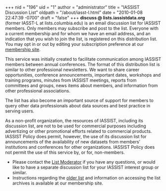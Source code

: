 +++
nid = "196"
uid = "1"
author = "administrator"
title = "IASSIST Discussion List"
oldpath = "/about/iasst-l.html"
date = "2010-01-08 22:47:39 -0700"
draft = "false"
+++
**discuss @ lists.iassistdata.org** (former IASST-L at lists.columbia.edu) is an email discussion list for IASSIST members. Only members may subscribe and post to the list. Everyone with a current membership and for whom we have an email address, and an indication that you wish to join the list, is registered on this distribution list. You may opt in or out by editing your subscription preference at our  [membership site](http://www.iassistdata.info). 

This service was initially created to facilitate communication among IASSIST members between annual conferences. The format of this distribution list is similar to other professional newsletters. We want to share career opportunities, conference announcements, important dates, workshops and training programs, minutes from IASSIST meetings, reports from committees and groups, news items about members, and information from other professional associations.

The list has also become an important source of support for members to query other data professionals about data sources and best practice in serving users.

As a non-profit organization, the resources of IASSIST, including its discussion list, are not to be used for commercial purposes including advertizing or other promotional efforts related to commercial products. IASSIST Policy does permit, however, the use of its discussion list for announcements of the availability of new datasets from members' institutions and conferences for other organizations. IASSIST Policy does not permit the use of this service by, or for, non-members.

- Please contact the [List Moderator](/about/web-team) if you have any questions, or would like to have a separate discussion list for your IASSIST interest group or similar. 
- Instructions regarding the [older list](https://lists.columbia.edu/mailman/listinfo/iasst-l) and information on accessing the list archives is available at our membership site.
